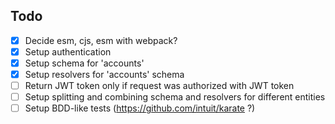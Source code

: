 Todo
--

* [x] Decide esm, cjs, esm with webpack?
* [x] Setup authentication
* [x] Setup schema for 'accounts'
* [x] Setup resolvers for 'accounts' schema
* [ ] Return JWT token only if request was authorized with JWT token
* [ ] Setup splitting and combining schema and resolvers for different entities
* [ ] Setup BDD-like tests (https://github.com/intuit/karate ?)  